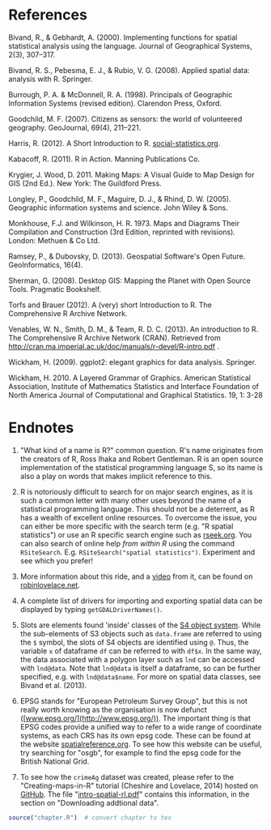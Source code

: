 
References
==========

Bivand, R., & Gebhardt, A. (2000). Implementing functions for spatial
statistical analysis using the language. Journal of Geographical
Systems, 2(3), 307–317.

Bivand, R. S., Pebesma, E. J., & Rubio, V. G. (2008). Applied spatial
data: analysis with R. Springer.

Burrough, P. A. & McDonnell, R. A. (1998). Principals of Geographic
Information Systems (revised edition). Clarendon Press, Oxford.

Goodchild, M. F. (2007). Citizens as sensors: the world of volunteered
geography. GeoJournal, 69(4), 211–221.

Harris, R. (2012). A Short Introduction to R.
[social-statistics.org](http://www.social-statistics.org/).

Kabacoff, R. (2011). R in Action. Manning Publications Co.

Krygier, J. Wood, D. 2011. Making Maps: A Visual Guide to Map Design for
GIS (2nd Ed.). New York: The Guildford Press.

Longley, P., Goodchild, M. F., Maguire, D. J., & Rhind, D. W. (2005).
Geographic information systems and science. John Wiley & Sons.

Monkhouse, F.J. and Wilkinson, H. R. 1973. Maps and Diagrams Their Compilation and Construction (3rd Edition, reprinted with revisions). London: Methuen & Co Ltd. 

Ramsey, P., & Dubovsky, D. (2013). Geospatial Software's Open Future.
GeoInformatics, 16(4).

Sherman, G. (2008). Desktop GIS: Mapping the Planet with Open Source
Tools. Pragmatic Bookshelf.

Torfs and Brauer (2012). A (very) short Introduction to R. The
Comprehensive R Archive Network.

Venables, W. N., Smith, D. M., & Team, R. D. C. (2013). An introduction
to R. The Comprehensive R Archive Network (CRAN). Retrieved from
http://cran.ma.imperial.ac.uk/doc/manuals/r-devel/R-intro.pdf .

Wickham, H. (2009). ggplot2: elegant graphics for data analysis.
Springer.

Wickham, H. 2010. A Layered Grammar of Graphics. American Statistical Association, Institute of Mathematics Statistics and Interface Foundation of North America Journal of Computational and Graphical Statistics. 19, 1: 3-28

Endnotes
=======

1. "What kind of a name is R?" common question. R's
    name originates from the creators of R, Ross Ihaka and Robert
    Gentleman. R is an open source implementation of the statistical
    programming language S, so its name is also a play on words that
    makes implicit reference to this.

2. R is notoriously difficult to search for on major search engines, as
    it is such a common letter with many other uses beyond the name of a
    statistical programming language. This should not be a deterrent, as
    R has a wealth of excellent online resources. To overcome the issue,
    you can either be more specific with the search term (e.g. "R
    spatial statistics") or use an R specific search engine such as
    [rseek.org](http://www.rseek.org/). You can also search of online
    help *from within R* using the command `RSiteSearch`. E.g.
    `RSiteSearch("spatial statistics")`. Experiment and see which you
    prefer!
    
3. More information about this ride, and a
    [video](http://www.youtube.com/watch?v=6a8QLiC4LV8&feature=share)
    from it, can be found on
    [robinlovelace.net](http://robinlovelace.net/ecotech/2013/10/13/bicycle-trailer-move.html).
    
4. A complete list of drivers for importing and exporting spatial data can 
    be displayed by typing `getGDALDriverNames()`.
    
5. Slots are elements found 'inside' classes of the 
    [S4 object system](http://adv-r.had.co.nz/S4.html). 
    While the sub-elements of S3 objects such as `data.frame` are referred to 
    using the `$` symbol, the slots of S4 objects are identified using `@`.
    Thus, the variable `x` of dataframe `df` can be referred to with `df$x`.
    In the same way, the data associated with a polygon layer such as `lnd` can 
    be accessed with `lnd@data`. Note that `lnd@data` is itself a dataframe, 
    so can be further specified, e.g. with `lnd@data$name`. For more on spatial 
    data classes, see Bivand et al. (2013).
    
6. EPSG stands for "European Petroleum Survey Group", but this is not really worth 
    knowing as the organisation is now defunct ([www.epsg.org/](http://www.epsg.org/)).
    The important thing is that EPSG codes provide a unified way to refer to a 
    wide range of coordinate systems, as each CRS has its own epsg code. 
    These can be found at the website [spatialreference.org](http://spatialreference.org/).
    To see how this website can be useful, try searching for "osgb", for example to 
    find the epsg code for the British National Grid.
    
7. To see how the `crimeAg` dataset was created, please refer to the 
    "Creating-maps-in-R" tutorial (Cheshire and Lovelace, 2014) hosted 
    on [GitHub](https://github.com/Robinlovelace/Creating-maps-in-R). 
    The file 
    "[intro-spatial-rl.pdf](https://github.com/Robinlovelace/Creating-maps-in-R/blob/master/intro-spatial-rl.pdf)" 
    contains this information, 
    in the section on "Downloading addtional data". 
    

```r
source("chapter.R")  # convert chapter to tex
```


